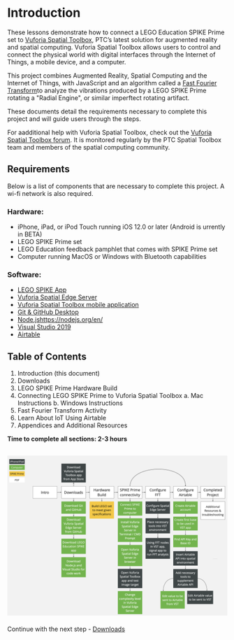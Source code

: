 # Introduction

These lessons demonstrate how to connect a LEGO Education SPIKE Prime set to [Vuforia Spatial Toolbox](https://www.ptc.com/en/products/augmented-reality/vuforia-spatial-toolbox), PTC’s latest solution for augmented reality and spatial computing. Vuforia Spatial Toolbox allows users to control and connect the physical world with digital interfaces through the Internet of Things, a mobile device, and a computer.

This project combines Augmented Reality, Spatial Computing and the Internet of Things, with JavaScript and an algorithm called a [Fast Fourier Transform](https://en.wikipedia.org/wiki/Fast_Fourier_transform)to analyze the vibrations produced by a LEGO SPIKE Prime rotating a "Radial Engine", or similar imperftect rotating artifact.

These documents detail the requirements necessary to complete this project and will guide users through the steps.

For aadditional help with Vuforia Spatial Toolbox, check out the [Vuforia Spatial Toolbox forum](https://forum.spatialtoolbox.vuforia.com/). It is monitored regularly by the PTC Spatial Toolbox team and members of the spatial computing community.

## Requirements
Below is a list of components that are necessary to complete this project. A wi-fi network is also required.

### Hardware:
* iPhone, iPad, or iPod Touch running iOS 12.0 or later (Android is  urrently in BETA)
* LEGO SPIKE Prime set
* LEGO Education feedback pamphlet that comes with SPIKE Prime set
* Computer running MacOS or Windows with Bluetooth capabilities

### Software:
* [LEGO SPIKE App](https://education.lego.com/en-us/downloads/spike-prime/software)
* [Vuforia Spatial Edge Server](https://github.com/tuftsceeo/PTC-Toolbox)
* [Vuforia Spatial Toolbox mobile application](https://apps.apple.com/us/app/vuforia-spatial-toolbox/id1506071001)
* [Git & GitHub Desktop](https://desktop.github.com/)
* [Node.js]()https://nodejs.org/en/
* [Visual Studio 2019](https://visualstudio.microsoft.com/)
* [Airtable](https://airtable.com/)

## Table of Contents

1. Introduction (this document)
2. Downloads
3. LEGO SPIKE Prime Hardware Build
4. Connecting LEGO SPIKE Prime to Vuforia Spatial Toolbox
    a. Mac Instructions
    b. Windows Instructions
5. Fast Fourier Transform Activity
6. Learn About IoT Using Airtable
7. Appendices and Additional Resources

**Time to complete all sections:  2-3 hours**

## ![Project Workflow Overview](https://github.com/PTC-Academic/LEGO-Spatial-Computing-Project/blob/master/Documentation/images/project-workflow.png)

Continue with the next step - [Downloads](https://github.com/PTC-Academic/LEGO-Spatial-Computing-Project/blob/master/Documentation/2-Downloads.md)